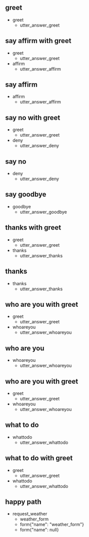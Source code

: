## greet
* greet
    - utter_answer_greet

## say affirm  with greet
* greet
    - utter_answer_greet
* affirm
    - utter_answer_affirm
    
## say affirm 
* affirm
    - utter_answer_affirm
    
## say no with greet
* greet
    - utter_answer_greet
* deny
    - utter_answer_deny
    
## say no 
* deny
    - utter_answer_deny


## say goodbye
* goodbye
    - utter_answer_goodbye
    
## thanks with greet
* greet
    - utter_answer_greet
* thanks
    - utter_answer_thanks
    
## thanks
* thanks
    - utter_answer_thanks
    
## who are you with greet
* greet
    - utter_answer_greet
* whoareyou
    - utter_answer_whoareyou
    
## who are you
* whoareyou
    - utter_answer_whoareyou
    
## who are you with greet
* greet
    - utter_answer_greet
* whoareyou
    - utter_answer_whoareyou
    
## what to do
* whattodo
    - utter_answer_whattodo
    
## what to do with greet
* greet
    - utter_answer_greet
* whattodo
    - utter_answer_whattodo    
    
## happy path
* request_weather
    - weather_form
    - form{"name": "weather_form"}
    - form{"name": null}